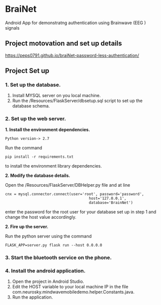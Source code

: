 # BraiNet

Android App for demonstratng authentication using Brainwave (EEG ) signals

## Project motovation and set up details

https://peps0791.github.io/braiNet-password-less-authentication/

## Project Set up

### 1. Set up the  database.

1. Install MYSQL server on you local machine.
2. Run the /Resources/FlaskServer/dbsetup.sql script to set up the database schema.

### 2. Set up the web server.

**1. Install the environment dependencies.**

    Python version-> 2.7

Run the command
    
    pip install -r requirements.txt

to install the environment library dependencies.

**2. Modify the database details.**

Open the /Resources/FlaskServer/DBHelper.py file and at line

    cnx = mysql.connector.connect(user='root', password='password',
                                          host='127.0.0.1',
                                          database='BrainNet')

enter the password for the root user for your database set up in step 1 and change the host value accordingly. 

**2. Fire up the server.**

Run the python server using the command
    
    FLASK_APP=server.py flask run --host 0.0.0.0

### 3. Start the bluetooth service on the phone.

### 4. Install the android application.

1. Open the project in Android Studio.
2. Edit the HOST variable to your local machine IP in the file com.neurosky.mindwavemobiledemo.helper.Constants.java.
3. Run the application.
